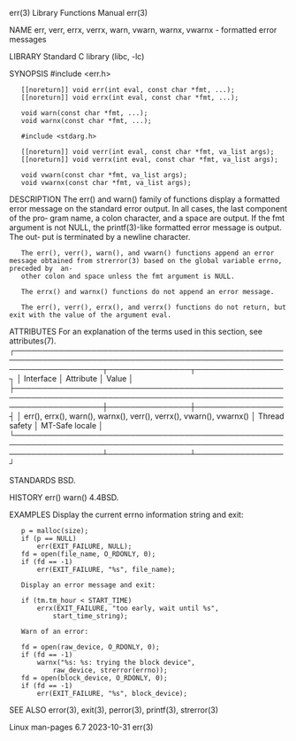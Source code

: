 err(3)								   Library Functions Manual								err(3)

NAME
       err, verr, errx, verrx, warn, vwarn, warnx, vwarnx - formatted error messages

LIBRARY
       Standard C library (libc, -lc)

SYNOPSIS
       #include <err.h>

       [[noreturn]] void err(int eval, const char *fmt, ...);
       [[noreturn]] void errx(int eval, const char *fmt, ...);

       void warn(const char *fmt, ...);
       void warnx(const char *fmt, ...);

       #include <stdarg.h>

       [[noreturn]] void verr(int eval, const char *fmt, va_list args);
       [[noreturn]] void verrx(int eval, const char *fmt, va_list args);

       void vwarn(const char *fmt, va_list args);
       void vwarnx(const char *fmt, va_list args);

DESCRIPTION
       The  err() and warn() family of functions display a formatted error message on the standard error output.  In all cases, the last component of the pro‐
       gram name, a colon character, and a space are output.  If the fmt argument is not NULL, the printf(3)-like formatted error message is output.  The out‐
       put is terminated by a newline character.

       The err(), verr(), warn(), and vwarn() functions append an error message obtained from strerror(3) based on the global variable errno, preceded by  an‐
       other colon and space unless the fmt argument is NULL.

       The errx() and warnx() functions do not append an error message.

       The err(), verr(), errx(), and verrx() functions do not return, but exit with the value of the argument eval.

ATTRIBUTES
       For an explanation of the terms used in this section, see attributes(7).
       ┌────────────────────────────────────────────────────────────────────────────────────────────────────────────────────┬───────────────┬────────────────┐
       │ Interface													    │ Attribute	    │ Value	     │
       ├────────────────────────────────────────────────────────────────────────────────────────────────────────────────────┼───────────────┼────────────────┤
       │ err(), errx(), warn(), warnx(), verr(), verrx(), vwarn(), vwarnx()						    │ Thread safety │ MT-Safe locale │
       └────────────────────────────────────────────────────────────────────────────────────────────────────────────────────┴───────────────┴────────────────┘

STANDARDS
       BSD.

HISTORY
       err()
       warn() 4.4BSD.

EXAMPLES
       Display the current errno information string and exit:

	   p = malloc(size);
	   if (p == NULL)
	       err(EXIT_FAILURE, NULL);
	   fd = open(file_name, O_RDONLY, 0);
	   if (fd == -1)
	       err(EXIT_FAILURE, "%s", file_name);

       Display an error message and exit:

	   if (tm.tm_hour < START_TIME)
	       errx(EXIT_FAILURE, "too early, wait until %s",
		       start_time_string);

       Warn of an error:

	   fd = open(raw_device, O_RDONLY, 0);
	   if (fd == -1)
	       warnx("%s: %s: trying the block device",
		       raw_device, strerror(errno));
	   fd = open(block_device, O_RDONLY, 0);
	   if (fd == -1)
	       err(EXIT_FAILURE, "%s", block_device);

SEE ALSO
       error(3), exit(3), perror(3), printf(3), strerror(3)

Linux man-pages 6.7							  2023-10-31									err(3)
